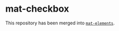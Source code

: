 # mat-checkbox

This repository has been merged into [`mat-elements`](https://github.com/expandjs/mat-elements).
